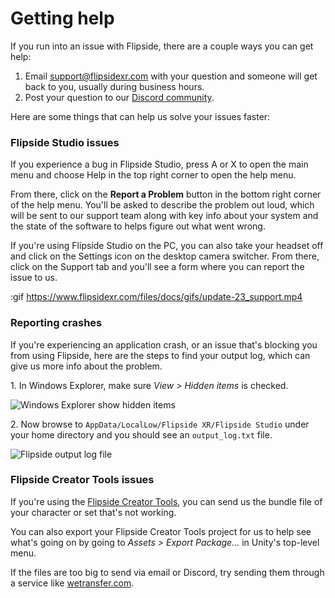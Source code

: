 # Getting help

If you run into an issue with Flipside, there are a couple ways you can get help:

1. Email [support@flipsidexr.com](mailto:support@flipsidexr.com) with your question and someone will get back to you, usually during business hours.
2. Post your question to our [Discord community](https://discord.gg/q3n9ppA).

Here are some things that can help us solve your issues faster:

### Flipside Studio issues

If you experience a bug in Flipside Studio, press A or X to open the main menu and choose Help in the top right corner to open the help menu.

From there, click on the **Report a Problem** button in the bottom right corner of the help menu. You'll be asked to describe the problem out loud, which will be sent to our support team along with key info about your system and the state of the software to helps figure out what went wrong.

If you're using Flipside Studio on the PC, you can also take your headset off and click on the Settings icon on the desktop camera switcher. From there, click on the Support tab and you'll see a form where you can report the issue to us.

:gif https://www.flipsidexr.com/files/docs/gifs/update-23_support.mp4

### Reporting crashes

If you're experiencing an application crash, or an issue that's blocking you from using Flipside, here are the steps to find your output log, which can give us more info about the problem.

1\. In Windows Explorer, make sure _View > Hidden items_ is checked.

![Windows Explorer show hidden items](https://www.flipsidexr.com/files/docs/screenshots/windows-explorer-show-hidden-files.png)

2\. Now browse to `AppData/LocalLow/Flipside XR/Flipside Studio` under your home directory and you should see an `output_log.txt` file.

![Flipside output log file](https://www.flipsidexr.com/files/docs/screenshots/flipside-output-log-location.png)

### Flipside Creator Tools issues

If you're using the [Flipside Creator Tools](/docs/2023.1/creator-tools), you can send us the bundle file of your character or set that's not working.

You can also export your Flipside Creator Tools project for us to help see what's going on by going to _Assets > Export Package..._ in Unity's top-level menu.

If the files are too big to send via email or Discord, try sending them through a service like [wetransfer.com](https://wetransfer.com/).
